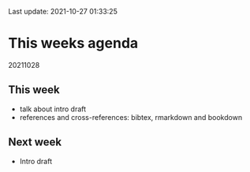 Last update: 2021-10-27 01:33:25

# This weeks agenda

20211028

## This week

-   talk about intro draft
-   references and cross-references: bibtex, rmarkdown and bookdown

## Next week

-   Intro draft
